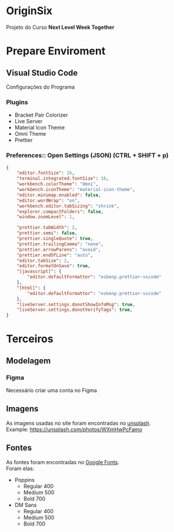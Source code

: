 # OriginSix
Projeto do Curso **Next Level Week Together**

# Prepare Enviroment
## Visual Studio Code
Configurações do Programa
### Plugins
- Bracket Pair Colorizer
- Live Server
- Material Icon Theme
- Omni Theme
- Prettier

### Preferences:: Open Settings (JSON) (CTRL + SHIFT + p)
```json
{
    "editor.fontSize": 16,
    "terminal.integrated.fontSize": 16,
    "workbench.colorTheme": "Omni",
    "workbench.iconTheme": "material-icon-theme",
    "editor.minimap.enabled": false,
    "editor.wordWrap": "on",
    "workbench.editor.tabSizing": "shrink",
    "explorer.compactFolders": false,
    "window.zoomLevel": 1,

    "prettier.tabWidth": 2,
    "prettier.semi": false, 
    "prettier.singleQuote": true,
    "prettier.trailingComma": "none", 
    "prettier.arrowParens": "avoid",
    "prettier.endOfLine": "auto",
    "editor.tabSize": 2,
    "editor.formatOnSave": true,
    "[javascript]": {
        "editor.defaultFormatter": "esbenp.prettier-vscode"
    },
    "[html]": {
        "editor.defaultFormatter": "esbenp.prettier-vscode"
    },
    "liveServer.settings.donotShowInfoMsg": true,
    "liveServer.settings.donotVerifyTags": true,
}
```
# Terceiros
## Modelagem
### Figma
Necessário criar uma conta no Figma

## Imagens
As imagens usadas no site foram encontradas no [unsplash](https://unsplash.com).\
Example: https://unsplash.com/photos/WXmHwPcFamo

## Fontes
As fontes foram encontradas no [Google Fonts](https://fonts.google.com).\
Foram elas:
- Poppins
  - Regular 400
  - Medium 500
  - Bold 700
- DM Sans
  - Regular 400
  - Medium 500
  - Bold 700